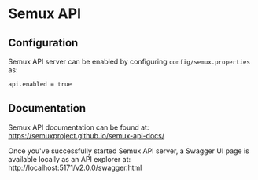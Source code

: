 # Semux API

## Configuration 

Semux API server can be enabled by configuring `config/semux.properties` as:
```
api.enabled = true
```

## Documentation

Semux API documentation can be found at: https://semuxproject.github.io/semux-api-docs/

Once you've successfully started Semux API server, a Swagger UI page is available locally as an API explorer at: http://localhost:5171/v2.0.0/swagger.html
